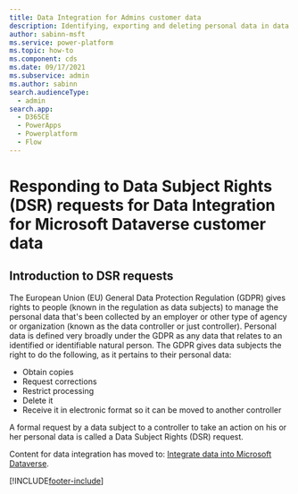 ```yaml
---
title: Data Integration for Admins customer data
description: Identifying, exporting and deleting personal data in data integration for Admins for Microsoft Dataverse
author: sabinn-msft
ms.service: power-platform
ms.topic: how-to
ms.component: cds
ms.date: 09/17/2021
ms.subservice: admin
ms.author: sabinn
search.audienceType: 
  - admin
search.app:
  - D365CE
  - PowerApps
  - Powerplatform
  - Flow
---
```

# Responding to Data Subject Rights (DSR) requests for Data Integration for Microsoft Dataverse customer data

## Introduction to DSR requests

The European Union (EU) General Data Protection Regulation (GDPR) gives rights to people (known in the regulation as data subjects) to manage the personal data that's been collected by an employer or other type of agency or organization (known as the data controller or just controller). Personal data is defined very broadly under the GDPR as any data that relates to an identified or identifiable natural person. The GDPR gives data subjects the right to do the following, as it pertains to their personal data:

- Obtain copies
- Request corrections
- Restrict processing
- Delete it
- Receive it in electronic format so it can be moved to another controller

A formal request by a data subject to a controller to take an action on his or her personal data is called a Data Subject Rights (DSR) request.

Content for data integration has moved to: [Integrate data into Microsoft Dataverse](data-integrator.md).

<!--

This article describes how Microsoft is preparing for the GDPR, and also provides examples of steps you can take to support GDPR compliance when using Data Integration for Admins via the administrator portal in Dataverse . You'll learn how to use Microsoft products, services, and administrative tools to help controller customers find, access, and act on personal data in the Microsoft cloud in response to DSR requests.

### Searching for and identifying personal data

Data Integration for Admins in Dataverse allows any user of the integrator application to view their data by using the data integration tab at:

[https://admin.powerapps.com/dataintegration](https://admin.powerapps.com/dataintegration)

The data stored for the user is shown in the portal. All projects are visible on the projects tab:

![View projects under projects tab.](./media/data-integration-gdpr-dsr/projects-tab.png)

All connection sets are visible on the connection sets tab:

![View connection sets under connection sets tab.](./media/data-integration-gdpr-dsr/connections-tab.png)

All Templates are visible on the Templates tab:

![View templates under templates tab.](./media/data-integration-gdpr-dsr/templates-tab.png)

## Securing and controlling access to personal information

In the Data Integration for Admins in Dataverse, data stored by the data integration application can only be accessed through the administrator portal.

## Deleting personal data

In Data Integration for Admins in Dataverse user-authored data, projects, and connection sets can be deleted by the user the data is associated with. To delete their personal data, users can log on to the administrator portal: [https://admin.powerapps.com](https://admin.powerapps.com)

Users can delete projects by navigating to the projects tab and clicking on the ellipses next to the project, and then selecting the delete option:

![Delete projects by clicking on the ellipsis.](./media/data-integration-gdpr-dsr/projects-del.png)

Users can delete templates by navigating to the templates tab and clicking the ellipses next to the template, and then selecting the delete option:

![Delete templates by clicking on the ellipsis.](./media/data-integration-gdpr-dsr/templates-del.png)

Users can delete connection sets by navigating to the connection sets tab and clicking on the ellipses next to the connection set, and then selecting the delete option:

![Delete connection sets by clicking on the ellipsis.](./media/data-integration-gdpr-dsr/connsets-del.png)

## Exporting personal data

In Data Integration for Admins in Dataverse, user-authored data can be exported by the user the data is associated with. To export their personal data, users can log on to the administrator portal:

[https://admin.powerapps.com](https://admin.powerapps.com)

To export projects or projects with execution history, users can navigate to the projects tab and click the ellipses next to the project, and then select the desired export option:

![Export projects by clicking on the ellipsis.](./media/data-integration-gdpr-dsr/projects-exp.png)

To export templates, users can navigate to the templates tab and click on the ellipses next to the template, and then select the export option:

![Export templates by clicking on the ellipsis.](./media/data-integration-gdpr-dsr/templates-exp.png)

To export connection sets, users can navigate to the connection set tab and click on the ellipses next to the connection set, and then select the export option:

![Export connection sets by clicking on the ellipsis.](./media/data-integration-gdpr-dsr/connsets-exp.png)
-->

[!INCLUDE[footer-include](../includes/footer-banner.md)]